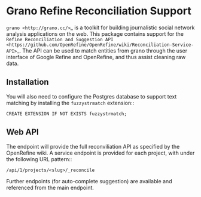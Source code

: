 Grano Refine Reconciliation Support
===================================

`grano <http://grano.cc/>`_ is a toolkit for building journalistic social
network analysis applications on the web. This package contains support for 
the `Refine Reconciliation and Suggestion API <https://github.com/OpenRefine/OpenRefine/wiki/Reconciliation-Service-API>`_.
The API can be used to match entities from grano through the user interface
of Google Refine and OpenRefine, and thus assist cleaning raw data.


Installation
------------

You will also need to configure the Postgres database to support text matching
by installing the ``fuzzystrmatch`` extension::

    CREATE EXTENSION IF NOT EXISTS fuzzystrmatch;


Web API
-------

The endpoint will provide the full reconviliation API as specified by the 
OpenRefine wiki. A service endpoint is provided for each project, with 
under the following URL pattern::

    /api/1/projects/<slug>/_reconcile

Further endpoints (for auto-complete suggestion) are available and referenced
from the main endpoint.
